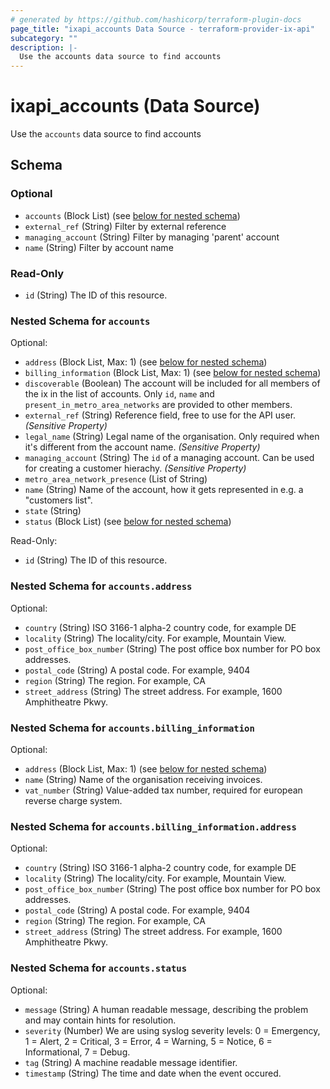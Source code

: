 ```yaml
---
# generated by https://github.com/hashicorp/terraform-plugin-docs
page_title: "ixapi_accounts Data Source - terraform-provider-ix-api"
subcategory: ""
description: |-
  Use the accounts data source to find accounts
---
```


# ixapi_accounts (Data Source)

Use the `accounts` data source to find accounts



<!-- schema generated by tfplugindocs -->
## Schema

### Optional

- `accounts` (Block List) (see [below for nested schema](#nestedblock--accounts))
- `external_ref` (String) Filter by external reference
- `managing_account` (String) Filter by managing 'parent' account
- `name` (String) Filter by account name

### Read-Only

- `id` (String) The ID of this resource.

<a id="nestedblock--accounts"></a>
### Nested Schema for `accounts`

Optional:

- `address` (Block List, Max: 1) (see [below for nested schema](#nestedblock--accounts--address))
- `billing_information` (Block List, Max: 1) (see [below for nested schema](#nestedblock--accounts--billing_information))
- `discoverable` (Boolean) The account will be included for all members of the ix in the list of accounts.  Only `id`, `name` and `present_in_metro_area_networks` are provided to other members.
- `external_ref` (String) Reference field, free to use for the API user. *(Sensitive Property)*
- `legal_name` (String) Legal name of the organisation. Only required when it's different from the account name. *(Sensitive Property)*
- `managing_account` (String) The `id` of a managing account. Can be used for creating a customer hierachy. *(Sensitive Property)*
- `metro_area_network_presence` (List of String)
- `name` (String) Name of the account, how it gets represented in e.g. a "customers list".
- `state` (String)
- `status` (Block List) (see [below for nested schema](#nestedblock--accounts--status))

Read-Only:

- `id` (String) The ID of this resource.

<a id="nestedblock--accounts--address"></a>
### Nested Schema for `accounts.address`

Optional:

- `country` (String) ISO 3166-1 alpha-2 country code, for example DE
- `locality` (String) The locality/city. For example, Mountain View.
- `post_office_box_number` (String) The post office box number for PO box addresses.
- `postal_code` (String) A postal code. For example, 9404
- `region` (String) The region. For example, CA
- `street_address` (String) The street address. For example, 1600 Amphitheatre Pkwy.


<a id="nestedblock--accounts--billing_information"></a>
### Nested Schema for `accounts.billing_information`

Optional:

- `address` (Block List, Max: 1) (see [below for nested schema](#nestedblock--accounts--billing_information--address))
- `name` (String) Name of the organisation receiving invoices.
- `vat_number` (String) Value-added tax number, required for european reverse charge system.

<a id="nestedblock--accounts--billing_information--address"></a>
### Nested Schema for `accounts.billing_information.address`

Optional:

- `country` (String) ISO 3166-1 alpha-2 country code, for example DE
- `locality` (String) The locality/city. For example, Mountain View.
- `post_office_box_number` (String) The post office box number for PO box addresses.
- `postal_code` (String) A postal code. For example, 9404
- `region` (String) The region. For example, CA
- `street_address` (String) The street address. For example, 1600 Amphitheatre Pkwy.



<a id="nestedblock--accounts--status"></a>
### Nested Schema for `accounts.status`

Optional:

- `message` (String) A human readable message, describing the problem and may contain hints for resolution.
- `severity` (Number) We are using syslog severity levels: 0 = Emergency, 1 = Alert, 2 = Critical, 3 = Error, 4 = Warning, 5 = Notice, 6 = Informational, 7 = Debug.
- `tag` (String) A machine readable message identifier.
- `timestamp` (String) The time and date when the event occured.


